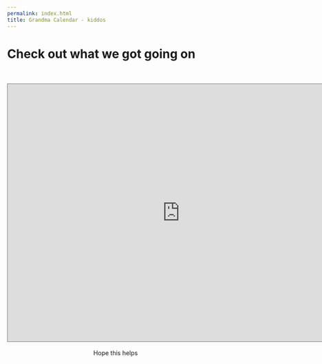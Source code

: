 ```yaml
---
permalink: index.html
title: Grandma Calendar - kiddos
---
```


# Check out what we got going on

<center>
<br />
<br />
<iframe src="https://calendar.google.com/calendar/embed?height=600&wkst=2&ctz=America%2FNew_York&showPrint=0&showCalendars=0&mode=WEEK&title=Grandmas&src=YjU3NzQxM2U4M2VmMDY4ZjdjNDdiNzdhYzEwMjBlYjU0YWUyNGFhYWQ1YTM3YmE0NWE5ZjVlMWU3OGFlMWIwYkBncm91cC5jYWxlbmRhci5nb29nbGUuY29t&color=%237CB342" style="border:solid 1px #777" width="800" height="600" frameborder="0" scrolling="no"></iframe>
<br />
<br />
Hope this helps
<br />
<br />
</center>
